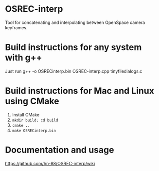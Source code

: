 # OSREC-interp
Tool for concatenating and interpolating between OpenSpace camera keyframes.

# Build instructions for any system with g++
Just run g++ -o OSRECinterp.bin OSREC-interp.cpp tinyfiledialogs.c

# Build instructions for Mac and Linux using CMake
1. Install CMake
2. `mkdir build; cd build`
3. `cmake ..`
4. `make OSRECinterp.bin`

# Documentation and usage
https://github.com/hn-88/OSREC-interp/wiki


